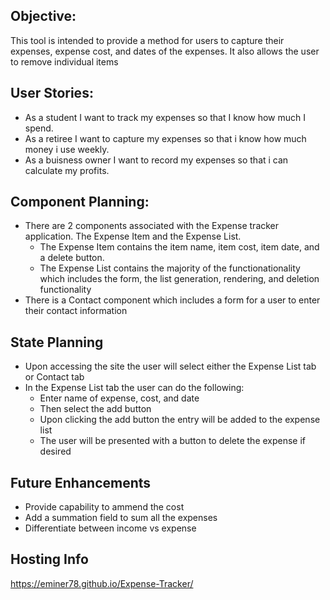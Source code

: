 ## Objective:

This tool is intended to provide a method for users to capture their expenses, expense cost, and dates of the expenses. It also allows the user to remove individual items

## User Stories:

- As a student I want to track my expenses so that I know how much I spend.
- As a retiree I want to capture my expenses so that i know how much money i use weekly.
- As a buisness owner I want to record my expenses so that i can calculate my profits.

## Component Planning:

- There are 2 components associated with the Expense tracker application. The Expense Item and the Expense List.
  - The Expense Item contains the item name, item cost, item date, and a delete button.
  - The Expense List contains the majority of the functionationality which includes the form, the list generation, rendering, and deletion functionality
- There is a Contact component which includes a form for a user to enter their contact information

## State Planning

- Upon accessing the site the user will select either the Expense List tab or Contact tab
- In the Expense List tab the user can do the following:
  - Enter name of expense, cost, and date
  - Then select the add button
  - Upon clicking the add button the entry will be added to the expense list
  - The user will be presented with a button to delete the expense if desired

## Future Enhancements

- Provide capability to ammend the cost
- Add a summation field to sum all the expenses
- Differentiate between income vs expense

## Hosting Info

https://eminer78.github.io/Expense-Tracker/
